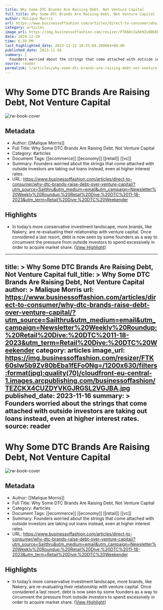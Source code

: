```yaml
---
title: Why Some DTC Brands Are Raising Debt, Not Venture Capital
full_title: Why Some DTC Brands Are Raising Debt, Not Venture Capital
author: Malique Morris
url: https://www.businessoffashion.com/articles/direct-to-consumer/why-dtc-brands-raise-debt-over-venture-capital/?utm_source=Sailthru&utm_medium=email&utm_campaign=Newsletter%20Weekly%20Roundup:%20Retail%20Dive:%20DTC%2011-18-2023&utm_term=Retail%20Dive:%20DTC%20Weekender
category: articles
image_url: https://img.businessoffashion.com/resizer/FTK60sIw5b9Zv80bEba1fEFo0Ng=/1200x630/filters:format(jpg):quality(70)/cloudfront-eu-central-1.images.arcpublishing.com/businessoffashion/TEZCKX4CUZDYVKGJRGSL2VGJBA.jpg
date: 2024-12-29
time: 6:39 PM
last_highlighted_date: 2023-11-22 10:55:04.200064+00:00
published_date: 2023-11-16
summary: |
  Founders worried about the strings that come attached with outside investors are taking out loans instead, even at higher interest rates.
source: reader
permalink: l/articles/why-some-dtc-brands-are-raising-debt-not-venture-capital
---
```

# Why Some DTC Brands Are Raising Debt, Not Venture Capital

![rw-book-cover](https://img.businessoffashion.com/resizer/FTK60sIw5b9Zv80bEba1fEFo0Ng=/1200x630/filters:format(jpg):quality(70)/cloudfront-eu-central-1.images.arcpublishing.com/businessoffashion/TEZCKX4CUZDYVKGJRGSL2VGJBA.jpg)

## Metadata
- Author: [[Malique Morris]]
- Full Title: Why Some DTC Brands Are Raising Debt, Not Venture Capital
- Category: #articles
- Document Tags: [[ecommerce]] [[economy]] [[retail]] [[vc]] 
- Summary: Founders worried about the strings that come attached with outside investors are taking out loans instead, even at higher interest rates.
- URL: https://www.businessoffashion.com/articles/direct-to-consumer/why-dtc-brands-raise-debt-over-venture-capital/?utm_source=Sailthru&utm_medium=email&utm_campaign=Newsletter%20Weekly%20Roundup:%20Retail%20Dive:%20DTC%2011-18-2023&utm_term=Retail%20Dive:%20DTC%20Weekender

## Highlights
- In today’s more conservative investment landscape, more brands, like Nakery, are re-evaluating their relationship with venture capital. Once considered a last resort, debt is now seen by some founders as a way to circumvent the pressure from outside investors to spend excessively in order to acquire market share. ([View Highlight](https://read.readwise.io/read/01hfvapkerkbx8tej26nj95efr))


---
title: >
  Why Some DTC Brands Are Raising Debt, Not Venture Capital
full_title: >
  Why Some DTC Brands Are Raising Debt, Not Venture Capital
author: >
  Malique Morris
url: https://www.businessoffashion.com/articles/direct-to-consumer/why-dtc-brands-raise-debt-over-venture-capital/?utm_source=Sailthru&utm_medium=email&utm_campaign=Newsletter%20Weekly%20Roundup:%20Retail%20Dive:%20DTC%2011-18-2023&utm_term=Retail%20Dive:%20DTC%20Weekender
category: articles
image_url: https://img.businessoffashion.com/resizer/FTK60sIw5b9Zv80bEba1fEFo0Ng=/1200x630/filters:format(jpg):quality(70)/cloudfront-eu-central-1.images.arcpublishing.com/businessoffashion/TEZCKX4CUZDYVKGJRGSL2VGJBA.jpg
published_date: 2023-11-16
summary: >
  Founders worried about the strings that come attached with outside investors are taking out loans instead, even at higher interest rates.
source: reader
---
# Why Some DTC Brands Are Raising Debt, Not Venture Capital

![rw-book-cover](https://img.businessoffashion.com/resizer/FTK60sIw5b9Zv80bEba1fEFo0Ng=/1200x630/filters:format(jpg):quality(70)/cloudfront-eu-central-1.images.arcpublishing.com/businessoffashion/TEZCKX4CUZDYVKGJRGSL2VGJBA.jpg)

## Metadata
- Author: [[Malique Morris]]
- Full Title: Why Some DTC Brands Are Raising Debt, Not Venture Capital
- Category: #articles
- Document Tags: [[ecommerce]] [[economy]] [[retail]] [[vc]] 
- Summary: Founders worried about the strings that come attached with outside investors are taking out loans instead, even at higher interest rates.
- URL: https://www.businessoffashion.com/articles/direct-to-consumer/why-dtc-brands-raise-debt-over-venture-capital/?utm_source=Sailthru&utm_medium=email&utm_campaign=Newsletter%20Weekly%20Roundup:%20Retail%20Dive:%20DTC%2011-18-2023&utm_term=Retail%20Dive:%20DTC%20Weekender

## Highlights
- In today’s more conservative investment landscape, more brands, like Nakery, are re-evaluating their relationship with venture capital. Once considered a last resort, debt is now seen by some founders as a way to circumvent the pressure from outside investors to spend excessively in order to acquire market share. ([View Highlight](https://read.readwise.io/read/01hfvapkerkbx8tej26nj95efr))


